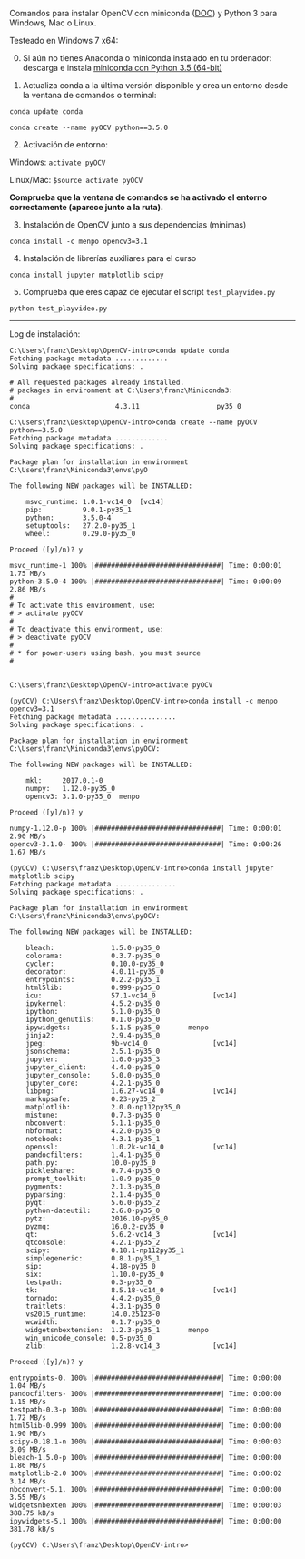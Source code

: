 Comandos para instalar OpenCV con miniconda ([DOC](https://conda.io/docs/using/envs.html)) y Python 3 para Windows, Mac o Linux.

Testeado en Windows 7 x64:


0. Si aún no tienes Anaconda o miniconda instalado en tu ordenador: descarga e instala [miniconda con Python 3.5 (64-bit)](https://conda.io/miniconda.html)
  
1. Actualiza conda a la última versión disponible y crea un entorno desde la ventana de comandos o terminal:

  `conda update conda`
  
  `conda create --name pyOCV python==3.5.0`
  
2. Activación de entorno:

  Windows: `activate pyOCV` 
  
  Linux/Mac: `$source activate pyOCV`
  
  **Comprueba que la ventana de comandos se ha activado el entorno correctamente (aparece junto a la ruta).**
  
3. Instalación de OpenCV junto a sus dependencias (mínimas)

  `conda install -c menpo opencv3=3.1`
 
4. Instalación de librerías auxiliares para el curso

  `conda install jupyter matplotlib scipy`
  
5. Comprueba que eres capaz de ejecutar el script `test_playvideo.py`

  `python test_playvideo.py`

---

Log de instalación:

```
C:\Users\franz\Desktop\OpenCV-intro>conda update conda
Fetching package metadata .............
Solving package specifications: .

# All requested packages already installed.
# packages in environment at C:\Users\franz\Miniconda3:
#
conda                     4.3.11                   py35_0

C:\Users\franz\Desktop\OpenCV-intro>conda create --name pyOCV python==3.5.0
Fetching package metadata .............
Solving package specifications: .

Package plan for installation in environment C:\Users\franz\Miniconda3\envs\pyO

The following NEW packages will be INSTALLED:

    msvc_runtime: 1.0.1-vc14_0  [vc14]
    pip:          9.0.1-py35_1
    python:       3.5.0-4
    setuptools:   27.2.0-py35_1
    wheel:        0.29.0-py35_0

Proceed ([y]/n)? y

msvc_runtime-1 100% |###############################| Time: 0:00:01   1.75 MB/s
python-3.5.0-4 100% |###############################| Time: 0:00:09   2.86 MB/s
#
# To activate this environment, use:
# > activate pyOCV
#
# To deactivate this environment, use:
# > deactivate pyOCV
#
# * for power-users using bash, you must source
#


C:\Users\franz\Desktop\OpenCV-intro>activate pyOCV

(pyOCV) C:\Users\franz\Desktop\OpenCV-intro>conda install -c menpo opencv3=3.1
Fetching package metadata ...............
Solving package specifications: .

Package plan for installation in environment C:\Users\franz\Miniconda3\envs\pyOCV:

The following NEW packages will be INSTALLED:

    mkl:     2017.0.1-0
    numpy:   1.12.0-py35_0
    opencv3: 3.1.0-py35_0  menpo

Proceed ([y]/n)? y

numpy-1.12.0-p 100% |###############################| Time: 0:00:01   2.90 MB/s
opencv3-3.1.0- 100% |###############################| Time: 0:00:26   1.67 MB/s

(pyOCV) C:\Users\franz\Desktop\OpenCV-intro>conda install jupyter matplotlib scipy
Fetching package metadata ...............
Solving package specifications: .

Package plan for installation in environment C:\Users\franz\Miniconda3\envs\pyOCV:

The following NEW packages will be INSTALLED:

    bleach:              1.5.0-py35_0
    colorama:            0.3.7-py35_0
    cycler:              0.10.0-py35_0
    decorator:           4.0.11-py35_0
    entrypoints:         0.2.2-py35_1
    html5lib:            0.999-py35_0
    icu:                 57.1-vc14_0              [vc14]
    ipykernel:           4.5.2-py35_0
    ipython:             5.1.0-py35_0
    ipython_genutils:    0.1.0-py35_0
    ipywidgets:          5.1.5-py35_0       menpo
    jinja2:              2.9.4-py35_0
    jpeg:                9b-vc14_0                [vc14]
    jsonschema:          2.5.1-py35_0
    jupyter:             1.0.0-py35_3
    jupyter_client:      4.4.0-py35_0
    jupyter_console:     5.0.0-py35_0
    jupyter_core:        4.2.1-py35_0
    libpng:              1.6.27-vc14_0            [vc14]
    markupsafe:          0.23-py35_2
    matplotlib:          2.0.0-np112py35_0
    mistune:             0.7.3-py35_0
    nbconvert:           5.1.1-py35_0
    nbformat:            4.2.0-py35_0
    notebook:            4.3.1-py35_1
    openssl:             1.0.2k-vc14_0            [vc14]
    pandocfilters:       1.4.1-py35_0
    path.py:             10.0-py35_0
    pickleshare:         0.7.4-py35_0
    prompt_toolkit:      1.0.9-py35_0
    pygments:            2.1.3-py35_0
    pyparsing:           2.1.4-py35_0
    pyqt:                5.6.0-py35_2
    python-dateutil:     2.6.0-py35_0
    pytz:                2016.10-py35_0
    pyzmq:               16.0.2-py35_0
    qt:                  5.6.2-vc14_3             [vc14]
    qtconsole:           4.2.1-py35_2
    scipy:               0.18.1-np112py35_1
    simplegeneric:       0.8.1-py35_1
    sip:                 4.18-py35_0
    six:                 1.10.0-py35_0
    testpath:            0.3-py35_0
    tk:                  8.5.18-vc14_0            [vc14]
    tornado:             4.4.2-py35_0
    traitlets:           4.3.1-py35_0
    vs2015_runtime:      14.0.25123-0
    wcwidth:             0.1.7-py35_0
    widgetsnbextension:  1.2.3-py35_1       menpo
    win_unicode_console: 0.5-py35_0
    zlib:                1.2.8-vc14_3             [vc14]

Proceed ([y]/n)? y

entrypoints-0. 100% |###############################| Time: 0:00:00   1.04 MB/s
pandocfilters- 100% |###############################| Time: 0:00:00   1.15 MB/s
testpath-0.3-p 100% |###############################| Time: 0:00:00   1.72 MB/s
html5lib-0.999 100% |###############################| Time: 0:00:00   1.90 MB/s
scipy-0.18.1-n 100% |###############################| Time: 0:00:03   3.09 MB/s
bleach-1.5.0-p 100% |###############################| Time: 0:00:00   1.86 MB/s
matplotlib-2.0 100% |###############################| Time: 0:00:02   3.14 MB/s
nbconvert-5.1. 100% |###############################| Time: 0:00:00   3.55 MB/s
widgetsnbexten 100% |###############################| Time: 0:00:03 388.75 kB/s
ipywidgets-5.1 100% |###############################| Time: 0:00:00 381.78 kB/s

(pyOCV) C:\Users\franz\Desktop\OpenCV-intro>
```
